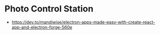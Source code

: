# Photo Control Station

* https://dev.to/mandiwise/electron-apps-made-easy-with-create-react-app-and-electron-forge-560e
